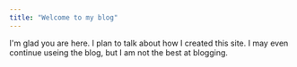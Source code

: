 ```yaml
---
title: "Welcome to my blog"
---
```


I'm glad you are here. I plan to talk about how I created this site.
I may even continue useing the blog, but I am not the best at blogging.
